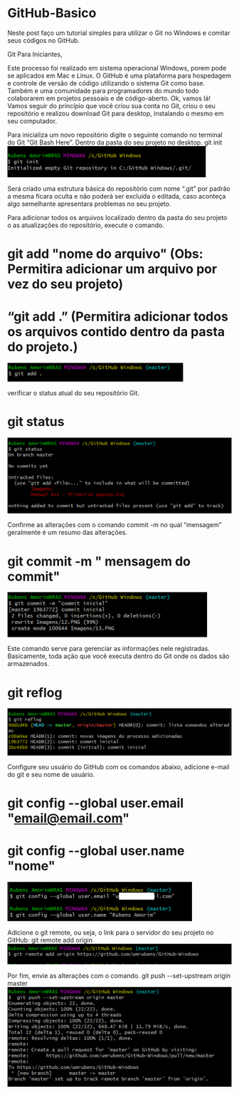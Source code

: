 # GitHub-Basico
Neste post faço um tutorial simples para utilizar o Git no Windows e comitar seus códigos no GitHub. 

Git Para Iniciantes, 

Este processo foi realizado em sistema operacional Windows, porem pode se aplicados em Mac e Linux.
O GitHub é uma plataforma para hospedagem e controle de versão de código utilizando o sistema Git como base. Também e uma comunidade para programadores do mundo todo colaborarem em projetos pessoais e de código-aberto.
Ok, vamos lá!
Vamos seguir do princípio que você criou sua conta no Git, criou o seu repositório e realizou download Git para desktop, instalando o mesmo em seu computador. 

Para inicializa um novo repositório digite o seguinte comando no terminal do Git “Git Bash Here”. Dentro da pasta do seu projeto no desktop.
git init
![alt text](https://github.com/umrubens/GitHub-Basico/blob/master/PNG/1.PNG)

Será criado uma estrutura básica do repositório com nome “.git” por padrão a mesma ficara oculta e não poderá ser excluída o editada, caso aconteça algo semelhante apresentara problemas no seu projeto.   

Para adicionar todos os arquivos localizado dentro da pasta do seu projeto o as atualizações do repositório, execute o comando.
# git add "nome do arquivo" (Obs: Permitira adicionar um arquivo por vez do seu projeto) 
# “git add .” (Permitira adicionar todos os arquivos contido dentro da pasta do projeto.)
![alt text](https://github.com/umrubens/GitHub-Basico/blob/master/PNG/2.PNG)

verificar o status atual do seu repositório Git.
# git status
![alt text](https://github.com/umrubens/GitHub-Basico/blob/master/PNG/3.PNG)

Confirme as alterações com o comando commit -m no qual “mensagem” geralmente é um resumo das alterações.
# git commit -m " mensagem do commit"
![alt text](https://github.com/umrubens/GitHub-Basico/blob/master/PNG/4.PNG)

Este comando serve para gerenciar as informações nele registradas. Basicamente, toda ação que você executa dentro do Git onde os dados são armazenados.
# git reflog
![alt text](https://github.com/umrubens/GitHub-Basico/blob/master/PNG/5.PNG)

Configure seu usuário do GitHub com os comandos abaixo, adicione e-mail do git e seu nome de usuário. 
# git config --global user.email "email@email.com"
# git config --global user.name "nome"
![alt text](https://github.com/umrubens/GitHub-Basico/blob/master/PNG/6.PNG)

Adicione o git remote, ou seja, o link para o servidor do seu projeto no GitHub:
git remote add origin <url>
![alt text](https://github.com/umrubens/GitHub-Basico/blob/master/PNG/7.PNG)

Por fim, envie as alterações com o comando.
git push --set-upstream origin master
![alt text](https://github.com/umrubens/GitHub-Basico/blob/master/PNG/8.PNG)

